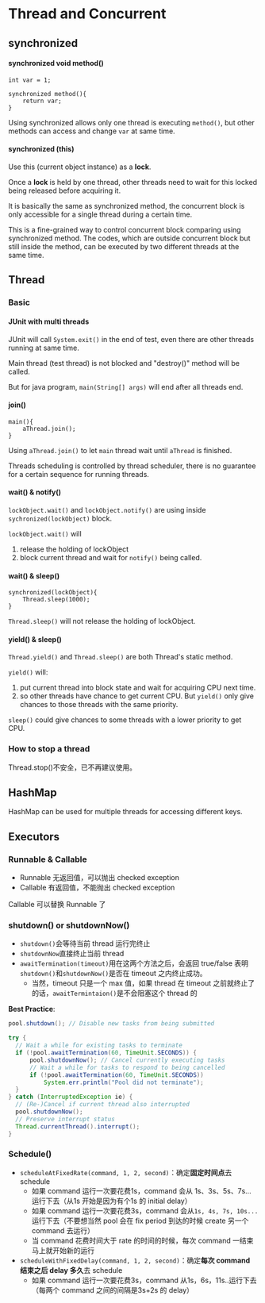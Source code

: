 # Thread and Concurrent

## synchronized

#### synchronized void method()

	int var = 1;
	
	synchronized method(){
		return var;
	}

Using synchronized allows only one thread is executing `method()`, but other methods can access and change `var` at same time.

#### synchronized (this)

Use this (current object instance) as a **lock**.

Once a **lock** is held by one thread, other threads need to wait for this locked being released before acquiring it.

It is basically the same as synchronized method, the concurrent block is only accessible for a single thread during a certain time.

This is a fine-grained way to control concurrent block comparing using synchronized method. The codes, which are outside concurrent block but still inside the method, can be executed by two different threads at the same time.

## Thread

### Basic

#### JUnit with multi threads

JUnit will call `System.exit()` in the end of test, even there are other threads running at same time.

Main thread (test thread) is not blocked and "destroy()" method will be called.

But for java program, `main(String[] args)` will end after all threads end.

#### join()

    main(){
        aThread.join();
    }

Using `aThread.join()` to let `main` thread wait until `aThread` is finished.

Threads scheduling is controlled by thread scheduler, there is no guarantee for a certain sequence for running threads.

#### wait() & notify()

`lockObject.wait()` and `lockObject.notify()` are using inside `sychronized(lockObject)` block.

`lockObject.wait()` will

1. release the holding of lockObject
2. block current thread and wait for `notify()` being called.

#### wait() & sleep()

    synchronized(lockObject){
        Thread.sleep(1000);
    }
    
`Thread.sleep()` will not release the holding of lockObject.

#### yield() & sleep() 

`Thread.yield()` and `Thread.sleep()` are both Thread's static method.

`yield()` will:

1. put current thread into block state and wait for acquiring CPU next time.
2. so other threads have chance to get current CPU. But `yield()` only give chances to those threads with the same priority.

`sleep()` could give chances to some threads with a lower priority to get CPU.


### How to stop a thread

Thread.stop()不安全，已不再建议使用。


## HashMap

HashMap can be used for multiple threads for accessing different keys.

## Executors

### Runnable & Callable

* Runnable 无返回值，可以抛出 checked exception
* Callable 有返回值，不能抛出 checked exception

Callable 可以替换 Runnable 了

### shutdown() or shutdownNow()

* `shutdown()`会等待当前 thread 运行完终止
* `shutdownNow`直接终止当前 thread
* `awaitTermination(timeout)`用在这两个方法之后，会返回 true/false 表明`shutdown()`和`shutdownNow()`是否在 timeout 之内终止成功。
	* 当然，timeout 只是一个 max 值，如果 thread 在 timeout 之前就终止了的话，`awaitTermintaion()`是不会阻塞这个 thread 的

**Best Practice**:

``` java
pool.shutdown(); // Disable new tasks from being submitted

try {
  // Wait a while for existing tasks to terminate
  if (!pool.awaitTermination(60, TimeUnit.SECONDS)) {
      pool.shutdownNow(); // Cancel currently executing tasks
      // Wait a while for tasks to respond to being cancelled
      if (!pool.awaitTermination(60, TimeUnit.SECONDS))
          System.err.println("Pool did not terminate");
  }
} catch (InterruptedException ie) {
  // (Re-)Cancel if current thread also interrupted
  pool.shutdownNow();
  // Preserve interrupt status
  Thread.currentThread().interrupt();
}
```

### Schedule()
* `scheduleAtFixedRate(command, 1, 2, second)`：确定**固定时间点**去 schedule
	* 如果 command 运行一次要花费1s，command 会从 1s、3s、5s、7s... 运行下去（从1s 开始是因为有个1s 的 initial delay）
	* 如果 command 运行一次要花费3s，command 会从`1s, 4s, 7s, 10s...`运行下去（不要想当然 pool 会在 fix period 到达的时候 create 另一个 command 去运行）
	* 当 command 花费时间大于 rate 的时间的时候，每次 command 一结束马上就开始新的运行
* `scheduleWithFixedDelay(command, 1, 2, second)`：确定**每次 command 结束之后 delay 多久**去 schedule
	* 如果 command 运行一次要花费3s，command 从1s，6s，11s..运行下去（每两个 command 之间的间隔是3s+2s 的 delay）


